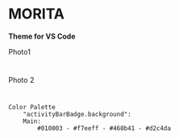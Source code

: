 # **MORITA**

**Theme for VS Code**

<!-- ![](2022-01-28-18-38-15.png) -->
Photo1
#

Photo 2
<!-- ![](2022-01-28-18-50-59.png) -->

#

    Color Palette
		"activityBarBadge.background":
        Main: 
            #010003 - #f7eeff - #460b41 - #d2c4da
